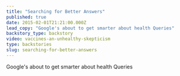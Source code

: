 ```yaml
---
title: "Searching for Better Answers"
published: true
date: 2015-02-01T21:21:00.000Z
lead_copy: "Google's about to get smarter about health Queries"
backstory_type: backstory
video: vaccines-an-unhealthy-skepticism
type: backstories
slug: searching-for-better-answers
---
```

Google's about to get smarter about health Queries

